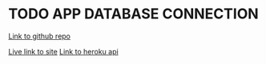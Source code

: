 # TODO APP DATABASE CONNECTION

[Link to github repo](https://github.com/brandonpretelt/todo-app-database/tree/todo-app-connection-frontend)

[Live link to site](hurt-sea.surge.sh)
[Link to heroku api](todo-app-3760.heroku.app)
